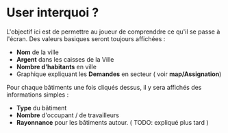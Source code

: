 # User interquoi ?
L'objectif ici est de permettre au joueur de comprenddre ce qu'il se passe à l'écran.
Des valeurs basiques seront toujours affichées :

- **Nom** de la ville
- **Argent** dans les caisses de la Ville
- **Nombre d'habitants** en ville
- Graphique expliquant les **Demandes** en secteur ( voir **map/Assignation**)

Pour chaque bâtiments une fois cliqués dessus, il y sera affichés des informations simples :

- **Type** du bâtiment
- **Nombre** d'occupant / de travailleurs
- **Rayonnance** pour les bâtiments autour. ( TODO: expliqué plus tard )